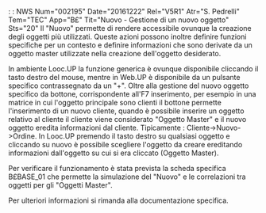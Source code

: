  :  : NWS Num="002195" Date="20161222" Rel="V5R1" Atr="S. Pedrelli" Tem="TEC" App="B£" Tit="Nuovo - Gestione di un nuovo oggetto" Sts="20"
Il "Nuovo" permette di rendere accessibile ovunque la creazione degli oggetti più utilizzati.
Queste azioni possono inoltre definire funzioni specifiche per un contesto e definire informazioni
che sono derivate da un oggetto master utilizzate nella creazione dell'oggetto desiderato.

In ambiente Looc.UP la funzione generica è ovunque disponibile cliccando il tasto destro del mouse,
mentre in Web.UP è disponibile da un pulsante specifico contrassegnato da un "+".
Oltre alla gestione del nuovo oggetto specifico da bottone, corrispondente all'F7 inserimento, per esempio in una matrice in cui l'oggetto principale sono clienti il bottone permette l'inserimento di un nuovo cliente, quando è possibile inserire un oggetto relativo al cliente il cliente viene considerato "Oggetto Master" e il nuovo oggetto eredita informazioni dal cliente. Tipicamente :  Cliente->Nuovo->Ordine.
In Looc.UP premendo il tasto destro su qualsiasi oggetto e cliccando su nuovo è possibile scegliere
l'oggetto da creare ereditando informazioni dall'oggetto su cui si era cliccato (Oggetto Master).


Per verificare il funzionamento è stata prevista la scheda specifica B£BASE_01 che permette la simulazione del "Nuovo" e le correlazioni tra oggetti per gli "Oggetti Master".

Per ulteriori informazioni si rimanda alla documentazione specifica.
